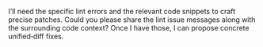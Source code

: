 I’ll need the specific lint errors and the relevant code snippets to craft precise patches. Could you please share the lint issue messages along with the surrounding code context? Once I have those, I can propose concrete unified‑diff fixes.